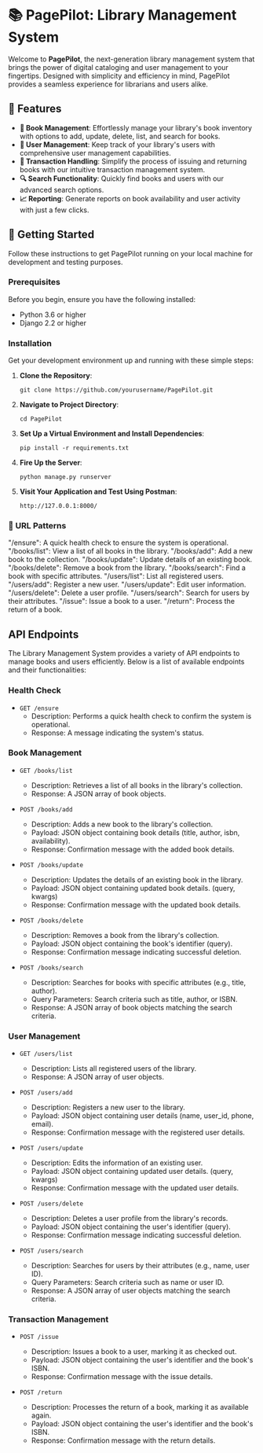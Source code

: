 # 📚 PagePilot: Library Management System

Welcome to **PagePilot**, the next-generation library management system that brings the power of digital cataloging and user management to your fingertips. Designed with simplicity and efficiency in mind, PagePilot provides a seamless experience for librarians and users alike.

## 🌟 Features

- **📖 Book Management**: Effortlessly manage your library's book inventory with options to add, update, delete, list, and search for books.
- **👤 User Management**: Keep track of your library's users with comprehensive user management capabilities.
- **🔄 Transaction Handling**: Simplify the process of issuing and returning books with our intuitive transaction management system.
- **🔍 Search Functionality**: Quickly find books and users with our advanced search options.
- **📈 Reporting**: Generate reports on book availability and user activity with just a few clicks.

## 🚀 Getting Started

Follow these instructions to get PagePilot running on your local machine for development and testing purposes.

### Prerequisites

Before you begin, ensure you have the following installed:
- Python 3.6 or higher
- Django 2.2 or higher

### Installation

Get your development environment up and running with these simple steps:

1. **Clone the Repository**:
   ```shell
   git clone https://github.com/yourusername/PagePilot.git

   ```

2. **Navigate to Project Directory**:
   ```shell
   cd PagePilot

   ```

3. **Set Up a Virtual Environment and Install Dependencies**:
   ```shell
   pip install -r requirements.txt

   ```

4. **Fire Up the Server**:
   ```shell
   python manage.py runserver

   ```

5. **Visit Your Application and Test Using Postman**:
   ```shell
   http://127.0.0.1:8000/

   ```

### 📜 URL Patterns

"/ensure": A quick health check to ensure the system is operational.
"/books/list": View a list of all books in the library.
"/books/add": Add a new book to the collection.
"/books/update": Update details of an existing book.
"/books/delete": Remove a book from the library.
"/books/search": Find a book with specific attributes.
"/users/list": List all registered users.
"/users/add": Register a new user.
"/users/update": Edit user information.
"/users/delete": Delete a user profile.
"/users/search": Search for users by their attributes.
"/issue": Issue a book to a user.
"/return": Process the return of a book.

## API Endpoints

The Library Management System provides a variety of API endpoints to manage books and users efficiently. Below is a list of available endpoints and their functionalities:

### Health Check
- `GET /ensure`
  - Description: Performs a quick health check to confirm the system is operational.
  - Response: A message indicating the system's status.

### Book Management
- `GET /books/list`
  - Description: Retrieves a list of all books in the library's collection.
  - Response: A JSON array of book objects.

- `POST /books/add`
  - Description: Adds a new book to the library's collection.
  - Payload: JSON object containing book details (title, author, isbn, availability).
  - Response: Confirmation message with the added book details.

- `POST /books/update`
  - Description: Updates the details of an existing book in the library.
  - Payload: JSON object containing updated book details. (query, kwargs)
  - Response: Confirmation message with the updated book details.

- `POST /books/delete`
  - Description: Removes a book from the library's collection.
  - Payload: JSON object containing the book's identifier (query).
  - Response: Confirmation message indicating successful deletion.

- `POST /books/search`
  - Description: Searches for books with specific attributes (e.g., title, author).
  - Query Parameters: Search criteria such as title, author, or ISBN.
  - Response: A JSON array of book objects matching the search criteria.

### User Management
- `GET /users/list`
  - Description: Lists all registered users of the library.
  - Response: A JSON array of user objects.

- `POST /users/add`
  - Description: Registers a new user to the library.
  - Payload: JSON object containing user details (name, user_id, phone, email).
  - Response: Confirmation message with the registered user details.

- `POST /users/update`
  - Description: Edits the information of an existing user.
  - Payload: JSON object containing updated user details. (query, kwargs)
  - Response: Confirmation message with the updated user details.

- `POST /users/delete`
  - Description: Deletes a user profile from the library's records.
  - Payload: JSON object containing the user's identifier (query).
  - Response: Confirmation message indicating successful deletion.

- `POST /users/search`
  - Description: Searches for users by their attributes (e.g., name, user ID).
  - Query Parameters: Search criteria such as name or user ID.
  - Response: A JSON array of user objects matching the search criteria.

### Transaction Management
- `POST /issue`
  - Description: Issues a book to a user, marking it as checked out.
  - Payload: JSON object containing the user's identifier and the book's ISBN.
  - Response: Confirmation message with the issue details.

- `POST /return`
  - Description: Processes the return of a book, marking it as available again.
  - Payload: JSON object containing the user's identifier and the book's ISBN.
  - Response: Confirmation message with the return details.
